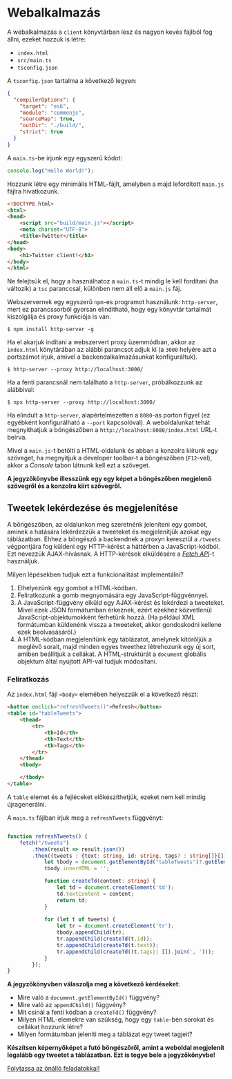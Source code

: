 # Webalkalmazás

A webalkalmazás a `client` könyvtárban lesz és nagyon kevés fájlból fog állni, ezeket hozzuk is létre: 
* `index.html`
* `src/main.ts`
* `tsconfig.json`

A `tsconfig.json` tartalma a következő legyen:

```json
{
  "compilerOptions": {
    "target": "es6",
    "module": "commonjs",
    "sourceMap": true,
    "outDir": "./build/",
    "strict": true
  }
}
```

A `main.ts`-be írjunk egy egyszerű kódot: 

```ts
console.log("Hello World!");
```

Hozzunk létre egy minimális HTML-fájlt, amelyben a majd lefordított `main.js` fájlra hivatkozunk.

```html
<!DOCTYPE html>
<html>
<head>
    <script src="build/main.js"></script>
    <meta charset="UTF-8">
    <title>Twitter</title>
</head>
<body>
    <h1>Twitter client!</h1>
</body>
</html>
```

Ne felejtsük el, hogy a használhatoz a `main.ts`-t mindig le kell fordítani (ha változik) a `tsc` paranccsal, különben nem áll elő a `main.js` fáj.

Webszervernek egy egyszerű `npm`-es programot használunk: `http-server`, mert ez parancssorból gyorsan elindítható, hogy egy könyvtár tartalmát kiszolgálja és proxy funkciója is van. 

```shell
$ npm install http-server -g
```

Ha el akarjuk indítani a webszervert proxy üzemmódban, akkor az `index.html` könytárában az alábbi parancsot adjuk ki (a `3000` helyére azt a portszámot írjuk, amivel a backendalkalmazásunkat konfiguráltuk).

```shell
$ http-server --proxy http://localhost:3000/
```

Ha a fenti parancsnál nem található a `http-server`, próbálkozzunk az alábbival:

```shell
$ npx http-server --proxy http://localhost:3000/
```

Ha elindult a `http-server`, alapértelmezetten a `8080`-as porton figyel (ez egyébként konfigurálható a `--port` kapcsolóval). A weboldalunkat tehát megnyithatjuk a böngészőben a `http://localhost:8080/index.html` URL-t beírva. 

Mivel a `main.js`-t betölti a HTML-oldalunk és abban a konzolra kiírunk egy szöveget, ha megnyitjuk a developer toolbar-t a böngészőben (`F12`-vel), akkor a *Console* tabon látnunk kell ezt a szöveget. 

**A jegyzőkönyvbe illesszünk egy egy képet a böngészőben megjelenő szövegről és a konzolra kiírt szövegről.**

## Tweetek lekérdezése és megjelenítése

A böngészőben, az oldalunkon meg szeretnénk jeleníteni egy gombot, aminek a hatására lekérdezzük a tweeteket és megjelenítjük azokat egy táblázatban. Ehhez a böngésző a backendnek a proxyn keresztül a `/tweets` végpontjára fog küldeni egy HTTP-kérést a háttérben a JavaScript-kódból. Ezt nevezzük AJAX-hívásnak. A HTTP-kérések elküldésére a [*Fetch API*](https://developer.mozilla.org/en-US/docs/Web/API/Fetch_API)-t használjuk.

Milyen lépésekben tudjuk ezt a funkcionalitást implementálni? 
1. Elhelyezünk egy gombot a HTML-kódban. 
1. Feliratkozunk a gomb megnyomására egy JavaScript-függvénnyel. 
1. A JavaScript-függvény elküld egy AJAX-kérést és lekérdezi a tweeteket. Mivel ezek JSON formátumban érkeznek, ezért ezekhez közvetlenül JavaScript-objektumokként férhetünk hozzá. (Ha például XML formátumban küldenénk vissza a tweeteket, akkor gondoskodni kellene ezek beolvasásáról.)
1. A HTML-kódban megjelenítünk egy táblázatot, amelynek kitöröljük a meglévő sorait, majd minden egyes tweethez létrehozunk egy új sort, amiben beállítjuk a cellákat. A HTML-struktúrát a `document` globális objektum által nyújtott API-val tudjuk módosítani. 

### Feliratkozás

Az `index.html` fájl `<body>` elemében helyezzük el a következő részt: 

```html
<button onclick="refreshTweets()">Refresh</button>
<table id="tableTweets">
    <thead>
        <tr>
            <th>Id</th>
            <th>Text</th>
            <th>Tags</th>
        </tr>
    </thead>
    <tbody>

    </tbody>
</table>
```

A `table` elemet és a fejléceket előkészíthetjük, ezeket nem kell mindig újragenerálni. 

A `main.ts` fájlban írjuk meg a `refreshTweets` függvényt:

```ts

function refreshTweets() {
    fetch("/tweets")
        .then(result => result.json())
        .then((tweets : {text: string, id: string, tags? : string[]}[]) => {
            let tbody = document.getElementById("tableTweets")?.getElementsByTagName("tbody")[0]!;
            tbody.innerHTML = '';

            function createTd(content: string) {
                let td = document.createElement('td');
                td.textContent = content;
                return td;
            }
            
            for (let t of tweets) {
                let tr = document.createElement('tr');
                tbody.appendChild(tr);
                tr.appendChild(createTd(t.id));
                tr.appendChild(createTd(t.text));
                tr.appendChild(createTd((t.tags|| []).join(', ')));
            }
        });
}
```

**A jegyzőkönyvben válaszolja meg a következő kérdéseket**: 
* Mire való a `document.getElementById()` függvény? 
* Mire való az `appendChild()` függvény? 
* Mit csinál a fenti kódban a `createTd()` függvény?
* Milyen HTML-elemekre van szükség, hogy egy `table`-ben sorokat és cellákat hozzunk létre? 
* Milyen formátumban jeleníti meg a táblázat egy tweet tagjeit? 

**Készítsen képernyőképet a futó böngészőről, amint a weboldal megjelenít legalább egy tweetet a táblázatban. Ezt is tegye bele a jegyzőkönyvbe!**

[Folytassa az önálló feladatokkal!](feladat3.md)


